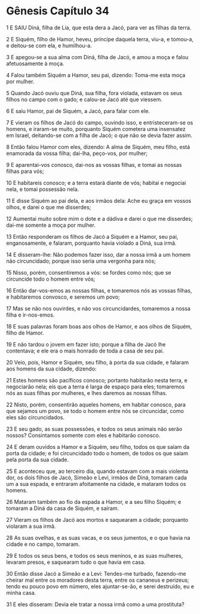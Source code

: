 # Gênesis Capítulo 34

1	E SAIU Diná, filha de Lia, que esta dera a Jacó, para ver as filhas da terra.

2	E Siquém, filho de Hamor, heveu, príncipe daquela terra, viu-a, e tomou-a, e deitou-se com ela, e humilhou-a.

3	E apegou-se a sua alma com Diná, filha de Jacó, e amou a moça e falou afetuosamente à moça.

4	Falou também Siquém a Hamor, seu pai, dizendo: Toma-me esta moça por mulher.

5	Quando Jacó ouviu que Diná, sua filha, fora violada, estavam os seus filhos no campo com o gado; e calou-se Jacó até que viessem.

6	E saiu Hamor, pai de Siquém, a Jacó, para falar com ele.

7	E vieram os filhos de Jacó do campo, ouvindo isso, e entristeceram-se os homens, e iraram-se muito, porquanto Siquém cometera uma insensatez em Israel, deitando-se com a filha de Jacó; o que não se devia fazer assim.

8	Então falou Hamor com eles, dizendo: A alma de Siquém, meu filho, está enamorada da vossa filha; dai-lha, peço-vos, por mulher;

9	E aparentai-vos conosco, dai-nos as vossas filhas, e tomai as nossas filhas para vós;

10	E habitareis conosco; e a terra estará diante de vós; habitai e negociai nela, e tomai possessão nela.

11	E disse Siquém ao pai dela, e aos irmãos dela: Ache eu graça em vossos olhos, e darei o que me disserdes;

12	Aumentai muito sobre mim o dote e a dádiva e darei o que me disserdes; dai-me somente a moça por mulher.

13	Então responderam os filhos de Jacó a Siquém e a Hamor, seu pai, enganosamente, e falaram, porquanto havia violado a Diná, sua irmã.

14	E disseram-lhe: Não podemos fazer isso, dar a nossa irmã a um homem não circuncidado; porque isso seria uma vergonha para nós;

15	Nisso, porém, consentiremos a vós: se fordes como nós; que se circuncide todo o homem entre vós;

16	Então dar-vos-emos as nossas filhas, e tomaremos nós as vossas filhas, e habitaremos convosco, e seremos um povo;

17	Mas se não nos ouvirdes, e não vos circuncidardes, tomaremos a nossa filha e ir-nos-emos.

18	E suas palavras foram boas aos olhos de Hamor, e aos olhos de Siquém, filho de Hamor.

19	E não tardou o jovem em fazer isto; porque a filha de Jacó lhe contentava; e ele era o mais honrado de toda a casa de seu pai.

20	Veio, pois, Hamor e Siquém, seu filho, à porta da sua cidade, e falaram aos homens da sua cidade, dizendo:

21	Estes homens são pacíficos conosco; portanto habitarão nesta terra, e negociarão nela; eis que a terra é larga de espaço para eles; tomaremos nós as suas filhas por mulheres, e lhes daremos as nossas filhas.

22	Nisto, porém, consentirão aqueles homens, em habitar conosco, para que sejamos um povo, se todo o homem entre nós se circuncidar, como eles são circuncidados.

23	E seu gado, as suas possessões, e todos os seus animais não serão nossos? Consintamos somente com eles e habitarão conosco.

24	E deram ouvidos a Hamor e a Siquém, seu filho, todos os que saíam da porta da cidade; e foi circuncidado todo o homem, de todos os que saíam pela porta da sua cidade.

25	E aconteceu que, ao terceiro dia, quando estavam com a mais violenta dor, os dois filhos de Jacó, Simeão e Levi, irmãos de Diná, tomaram cada um a sua espada, e entraram afoitamente na cidade, e mataram todos os homens.

26	Mataram também ao fio da espada a Hamor, e a seu filho Siquém; e tomaram a Diná da casa de Siquém, e saíram.

27	Vieram os filhos de Jacó aos mortos e saquearam a cidade; porquanto violaram a sua irmã.

28	As suas ovelhas, e as suas vacas, e os seus jumentos, e o que havia na cidade e no campo, tomaram.

29	E todos os seus bens, e todos os seus meninos, e as suas mulheres, levaram presos, e saquearam tudo o que havia em casa.

30	Então disse Jacó a Simeão e a Levi: Tendes-me turbado, fazendo-me cheirar mal entre os moradores desta terra, entre os cananeus e perizeus; tendo eu pouco povo em número, eles ajuntar-se-ão, e serei destruído, eu e minha casa.

31	E eles disseram: Devia ele tratar a nossa irmã como a uma prostituta?

